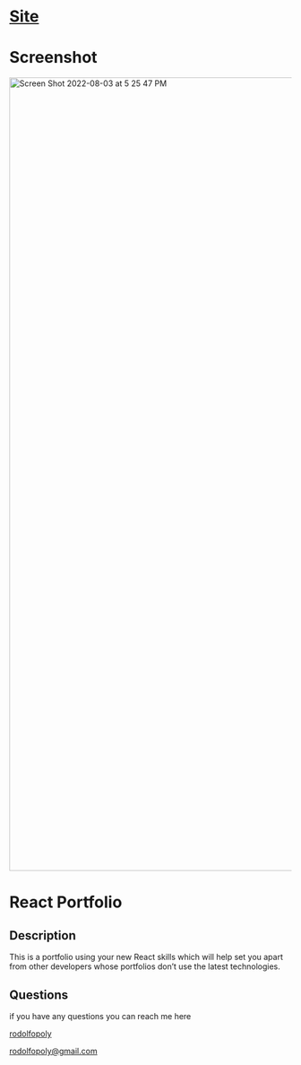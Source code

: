 
# [Site](https://rodolfopoly.github.io/react-portfolio/)
  
  # Screenshot
<img width="1416" alt="Screen Shot 2022-08-03 at 5 25 47 PM" src="https://user-images.githubusercontent.com/98934009/182715007-2f178198-387b-430d-abd0-f02fa94dc7db.png">

  
# React Portfolio 
  
  ## Description
  
  This is a portfolio using your new React skills which will help set you apart from other developers whose portfolios don’t use the latest technologies.
  
  
  
  ## Questions
  if you have any questions you can reach me here

  [rodolfopoly](https://github.com/rodolfopoly)

  [rodolfopoly@gmail.com](mailto:rodolfopoly@gmail.com)
